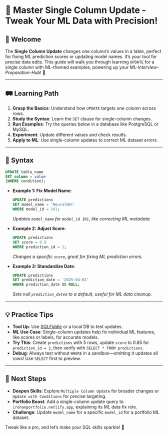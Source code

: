 # 🎉 Master Single Column Update - Tweak Your ML Data with Precision!

## 🌟 Welcome

The **Single Column Update** changes one column’s values in a table, perfect for fixing ML prediction scores or updating model names. It’s your tool for precise data edits. This guide will walk you through learning `UPDATE` for a single column with ML-themed examples, powering up your *ML-Interview-Preparation-Hub*! 🚀

---

## 🛤️ Learning Path

1. **Grasp the Basics**: Understand how `UPDATE` targets one column across rows.
2. **Study the Syntax**: Learn the `SET` clause for single-column changes.
3. **Run Examples**: Try the queries below in a database like PostgreSQL or MySQL.
4. **Experiment**: Update different values and check results.
5. **Apply to ML**: Use single-column updates to correct ML dataset errors.

---

## 📜 Syntax

```sql
UPDATE table_name
SET column = value
[WHERE condition];
```

- **Example 1: Fix Model Name**:
  ```sql
  UPDATE predictions
  SET model_name = 'NeuralNet'
  WHERE model_id = 101;
  ```
  *Updates `model_name` for `model_id 101`, like correcting ML metadata.*

- **Example 2: Adjust Score**:
  ```sql
  UPDATE predictions
  SET score = 0.9
  WHERE prediction_id = 1;
  ```
  *Changes a specific `score`, great for fixing ML prediction errors.*

- **Example 3: Standardize Date**:
  ```sql
  UPDATE predictions
  SET prediction_date = '2025-04-01'
  WHERE prediction_date IS NULL;
  ```
  *Sets null `prediction_date`s to a default, useful for ML data cleanup.*

---

## 💡 Practice Tips

- **Tool Up**: Use [SQLFiddle](http://sqlfiddle.com) or a local DB to test updates.
- **ML Use Case**: Single-column updates help fix individual ML features, like scores or labels, for accurate models.
- **Try This**: Create `predictions` with 5 rows, update `score` to 0.85 for `prediction_id = 2`, then verify with `SELECT * FROM predictions`.
- **Debug**: Always test without `WHERE` in a sandbox—omitting it updates all rows! Use `SELECT` first to preview.

---

## 🚀 Next Steps

- **Deepen Skills**: Explore `Multiple Column Update` for broader changes or `Update with Conditions` for precise targeting.
- **Portfolio Boost**: Add a single-column update query to `irohanportfolio.netlify.app`, explaining its ML data fix role.
- **Challenge**: Update `model_name` for a specific `model_id` for a portfolio ML dataset.

Tweak like a pro, and let’s make your SQL skills sparkle! 🌟